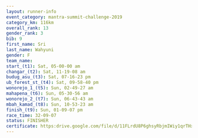```yaml
---
layout: runner-info 
event_category: mantra-summit-challenge-2019 
category_km: 116km 
overall_rank: 13
gender_rank: 3
bib: 9
first_name: Sri
last_name: Wahyuni
gender: F
team_name: 
start_(t1): Sat, 05-00-00 am
changar_(t2): Sat, 11-19-08 am
budug_asu_(t3): Sat, 07-16-23 pm
ub_forest_st_(t4): Sat, 09-58-40 pm
wonorejo_1_(t5): Sun, 02-49-27 am
mahapena_(t6): Sun, 05-30-56 am
wonorejo_2_(t7): Sun, 06-43-43 am
mbah_kamad_(t8): Sun, 10-53-23 am
finish_(t9): Sun, 01-09-07 pm
race_time: 32-09-07
status: FINISHER
certificate: https:drive.google.com/file/d/11FLrdU8P6ghsyRbjmIWiy1qrTHxtWJiw/view?usp=sharing
---
```

